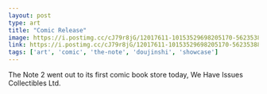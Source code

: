 ```yaml
---
layout: post
type: art
title: "Comic Release"
image: https://i.postimg.cc/cJ79r8jG/12017611-10153529698205170-5623538899108517509-o.jpg
link: https://i.postimg.cc/cJ79r8jG/12017611-10153529698205170-5623538899108517509-o.jpg
tags: ['art', 'comic', 'the-note', 'doujinshi', 'showcase']
---
```

The Note 2 went out to its first comic book store today, We Have Issues Collectibles Ltd.
